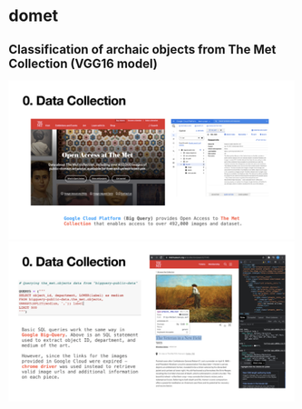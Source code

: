 # domet
## Classification of archaic objects from The Met Collection (VGG16 model)

<img src="/ppt/0.jpg?raw=true" width="800px">

<img src="/ppt/1.jpg?raw=true" width="800px">
